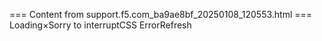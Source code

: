 === Content from support.f5.com_ba9ae8bf_20250108_120553.html ===
Loading×Sorry to interruptCSS ErrorRefresh
